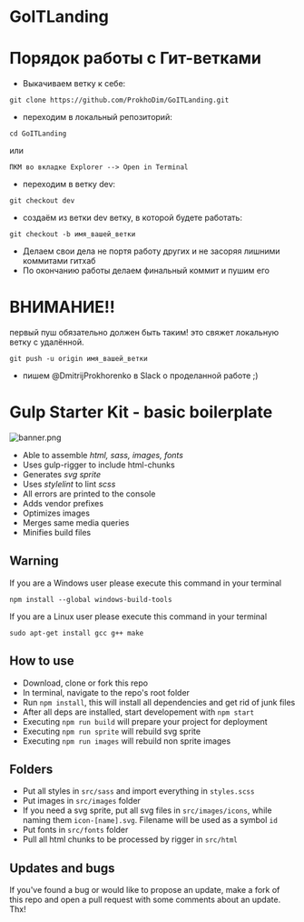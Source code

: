 # GoITLanding

# Порядок работы с Гит-ветками

- Выкачиваем ветку к себе:
```plain
git clone https://github.com/ProkhoDim/GoITLanding.git
```
- переходим в локальный репозиторий:
```plain
cd GoITLanding
```
или
```plain
ПКМ во вкладке Explorer --> Open in Terminal
```
- переходим в ветку dev:
```plain
git checkout dev
```
- создаём из ветки dev ветку, в которой будете работать:
```plain
git checkout -b имя_вашей_ветки
```
- Делаем свои дела не портя работу других и не засоряя лишними коммитами гитхаб
- По окончанию работы делаем финальный коммит и пушим его
# ВНИМАНИЕ!!
первый пуш обязательно должен быть таким! это свяжет локальную ветку с удалённой.
```plain
git push -u origin имя_вашей_ветки
```
- пишем @DmitrijProkhorenko в Slack о проделанной работе ;)

# Gulp Starter Kit - basic boilerplate

![banner.png](https://i.ibb.co/2tX2gRk/banner.png)

- Able to assemble _html, sass, images, fonts_
- Uses gulp-rigger to include html-chunks
- Generates _svg sprite_
- Uses _stylelint_ to lint _scss_
- All errors are printed to the console
- Adds vendor prefixes
- Optimizes images
- Merges same media queries
- Minifies build files

## Warning

If you are a Windows user please execute this command in your terminal

```plain
npm install --global windows-build-tools
```

If you are a Linux user please execute this command in your terminal

```plain
sudo apt-get install gcc g++ make
```

## How to use

- Download, clone or fork this repo
- In terminal, navigate to the repo's root folder
- Run `npm install`, this will install all dependencies and get rid of junk files
- After all deps are installed, start developement with `npm start`
- Executing `npm run build` will prepare your project for deployment
- Executing `npm run sprite` will rebuild svg sprite
- Executing `npm run images` will rebuild non sprite images

## Folders

- Put all styles in `src/sass` and import everything in `styles.scss`
- Put images in `src/images` folder
- If you need a svg sprite, put all svg files in `src/images/icons`, while naming them `icon-[name].svg`. Filename will be used as a symbol `id`
- Put fonts in `src/fonts` folder
- Pull all html chunks to be processed by rigger in `src/html`

## Updates and bugs

If you've found a bug or would like to propose an update, make a fork of this repo and open a pull request with some comments about an update. Thx!
